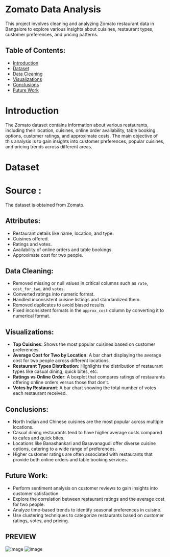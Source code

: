 # Zomato Data Analysis

This project involves cleaning and analyzing Zomato restaurant data in Bangalore to explore various insights about cuisines, restaurant types, customer preferences, and pricing patterns.

## Table of Contents:
- [Introduction](#introduction)
- [Dataset](#dataset)
- [Data Cleaning](#data-cleaning)
- [Visualizations](#visualizations)
- [Conclusions](#conclusions)
- [Future Work](#future-work)

 # Introduction

 The Zomato dataset contains information about various restaurants, including their location, cuisines, online order availability, table booking options, customer ratings, and approximate costs. The main objective of this analysis is to gain insights into customer preferences, popular cuisines, and pricing trends across different areas.

 # Dataset
 # Source :  
 The dataset is obtained from Zomato.
 ## Attributes:
- Restaurant details like name, location, and type.
- Cuisines offered.
- Ratings and votes.
- Availability of online orders and table bookings.
- Approximate cost for two people.
## Data Cleaning:
- Removed missing or null values in critical columns such as `rate`, `cost_for_two`, and `votes`.
- Converted ratings into numeric format.
- Handled inconsistent cuisine listings and standardized them.
- Removed duplicates to avoid biased results.
- Fixed inconsistent formats in the `approx_cost` column by converting it to numerical format.
## Visualizations:
- **Top Cuisines**: Shows the most popular cuisines based on customer preferences.
- **Average Cost for Two by Location**: A bar chart displaying the average cost for two people across different locations.
- **Restaurant Types Distribution**: Highlights the distribution of restaurant types like casual dining, quick bites, etc.
- **Ratings vs Online Order**: A boxplot that compares ratings of restaurants offering online orders versus those that don’t.
- **Votes by Restaurant**: A bar chart showing the total number of votes each restaurant received.
## Conclusions:
- North Indian and Chinese cuisines are the most popular across multiple locations.
- Casual dining restaurants tend to have higher average costs compared to cafes and quick bites.
- Locations like Banashankari and Basavanagudi offer diverse cuisine options, catering to a wide range of preferences.
- Higher customer ratings are often associated with restaurants that provide both online orders and table booking services.
## Future Work:
- Perform sentiment analysis on customer reviews to gain insights into customer satisfaction.
- Explore the correlation between restaurant ratings and the average cost for two people.
- Analyze time-based trends to identify seasonal preferences in cuisine.
- Use clustering techniques to categorize restaurants based on customer ratings, votes, and pricing.

## PREVIEW
![image](https://github.com/user-attachments/assets/e7bf40b9-28d0-4895-be05-96cc851dda2e)
![image](https://github.com/user-attachments/assets/fe9997ec-2f45-4664-ad22-f222c2f7eef0)



